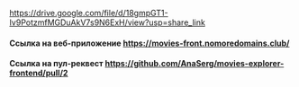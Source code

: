 https://drive.google.com/file/d/18gmpGT1-Iv9PotzmfMGDuAkV7s9N6ExH/view?usp=share_link

#### Ссылка на веб-приложение https://movies-front.nomoredomains.club/

#### Ссылка на пул-реквест https://github.com/AnaSerg/movies-explorer-frontend/pull/2
